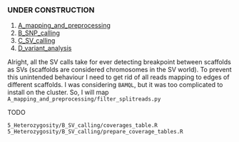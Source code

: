 ### UNDER CONSTRUCTION

1. [A_mapping_and_preprocessing](A_mapping_and_preprocessing)
2. [B_SNP_calling](B_SNP_calling)
3. [C_SV_calling](C_SV_calling)
4. [D_variant_analysis](D_variant_analysis)


Alright, all the SV calls take for ever detecting breakpoint between scaffolds as SVs (scaffolds are considered chromosomes in the SV world). To prevent this unintended behaviour I need to get rid of all reads mapping to edges of different scaffolds.
I was considering `BAMQL`, but it was too complicated to install on the cluster.
So, I will map `A_mapping_and_preprocessing/filter_splitreads.py`


TODO

```
5_Heterozygosity/B_SV_calling/coverages_table.R
5_Heterozygosity/B_SV_calling/prepare_coverage_tables.R
```
